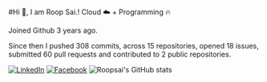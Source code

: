 #Hi 👋, I am Roop Sai.!
Cloud ☁️ + Programming 🔥 

Joined Github 3 years ago.

Since then I pushed 308 commits, across 15 repositories, opened 18 issues, submitted 60 pull requests and contributed to 2 public repositories.

[![LinkedIn](https://img.shields.io/badge/LinkedIn-blue.svg?style=for-the-badge&logo=linkedin)](https://www.linkedin.com/in/roopsai/)
[![Facebook](https://img.shields.io/badge/facebook-blue.svg?style=for-the-badge&logo=facebook&logoColor=white)](https://www.facebook.com/roopsai.surampudi.1)
![Roopsai's GitHub stats](https://github-readme-stats.vercel.app/api?username=sroopsai&show_icons=true&theme=tokyonight&count_private=true)

